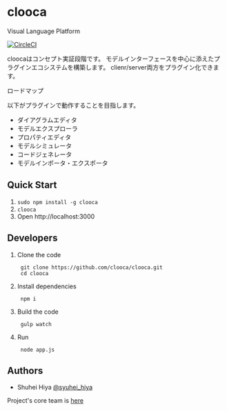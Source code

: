 # clooca
Visual Language Platform

[![CircleCI](https://circleci.com/gh/clooca/clooca.svg?style=svg)](https://circleci.com/gh/clooca/clooca)

cloocaはコンセプト実証段階です。
モデルインターフェースを中心に添えたプラグインエコシステムを構築します。
clienr/server両方をプラグイン化できます。

ロードマップ

以下がプラグインで動作することを目指します。

- ダイアグラムエディタ
- モデルエクスプローラ
- プロパティエディタ
- モデルシミュレータ
- コードジェネレータ
- モデルインポータ・エクスポータ


## Quick Start


1. ```sudo npm install -g clooca```
2. ```clooca```
3. Open http://localhost:3000


## Developers


1. Clone the code

        git clone https://github.com/clooca/clooca.git
        cd clooca

2. Install dependencies

        npm i

3. Build the code

        gulp watch

4. Run

        node app.js
        

## Authors

* Shuhei Hiya [@syuhei_hiya](https://twitter.com/syuhei_hiya)

Project's core team is [here](https://github.com/orgs/clooca/teams/core)

